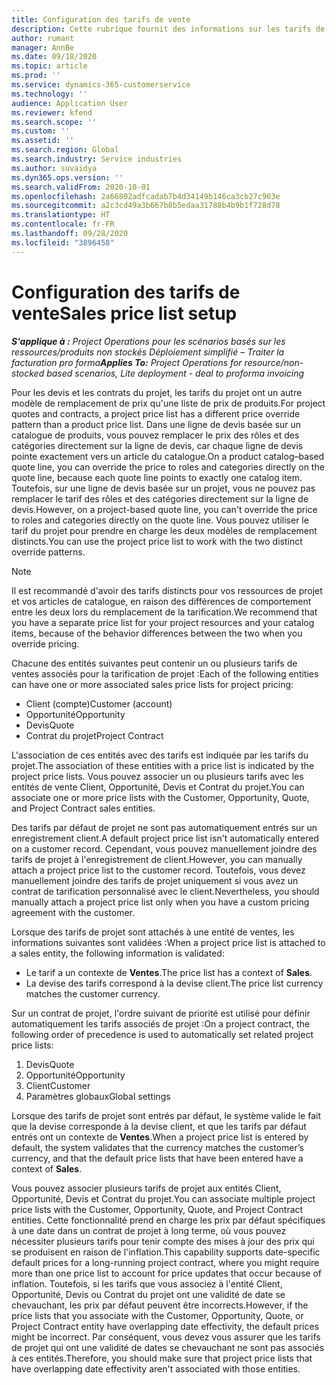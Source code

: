 ```yaml
---
title: Configuration des tarifs de vente
description: Cette rubrique fournit des informations sur les tarifs de ventes associés pour la tarification de projet.
author: rumant
manager: AnnBe
ms.date: 09/18/2020
ms.topic: article
ms.prod: ''
ms.service: dynamics-365-customerservice
ms.technology: ''
audience: Application User
ms.reviewer: kfend
ms.search.scope: ''
ms.custom: ''
ms.assetid: ''
ms.search.region: Global
ms.search.industry: Service industries
ms.author: suvaidya
ms.dyn365.ops.version: ''
ms.search.validFrom: 2020-10-01
ms.openlocfilehash: 2a66802adfcadab7b4d34149b146ca3cb27c903e
ms.sourcegitcommit: a2c3cd49a3b667b8b5edaa31788b4b9b1f728d78
ms.translationtype: HT
ms.contentlocale: fr-FR
ms.lasthandoff: 09/28/2020
ms.locfileid: "3896458"
---
```

# <a name="sales-price-list-setup"></a><span data-ttu-id="9ad29-103">Configuration des tarifs de vente</span><span class="sxs-lookup"><span data-stu-id="9ad29-103">Sales price list setup</span></span>

<span data-ttu-id="9ad29-104">_**S'applique à :** Project Operations pour les scénarios basés sur les ressources/produits non stockés Déploiement simplifié – Traiter la facturation pro forma_</span><span class="sxs-lookup"><span data-stu-id="9ad29-104">_**Applies To:** Project Operations for resource/non-stocked based scenarios, Lite deployment - deal to proforma invoicing_</span></span>

<span data-ttu-id="9ad29-105">Pour les devis et les contrats du projet, les tarifs du projet ont un autre modèle de remplacement de prix qu'une liste de prix de produits.</span><span class="sxs-lookup"><span data-stu-id="9ad29-105">For project quotes and contracts, a project price list has a different price override pattern than a product price list.</span></span> <span data-ttu-id="9ad29-106">Dans une ligne de devis basée sur un catalogue de produits, vous pouvez remplacer le prix des rôles et des catégories directement sur la ligne de devis, car chaque ligne de devis pointe exactement vers un article du catalogue.</span><span class="sxs-lookup"><span data-stu-id="9ad29-106">On a product catalog–based quote line, you can override the price to roles and categories directly on the quote line, because each quote line points to exactly one catalog item.</span></span> <span data-ttu-id="9ad29-107">Toutefois, sur une ligne de devis basée sur un projet, vous ne pouvez pas remplacer le tarif des rôles et des catégories directement sur la ligne de devis.</span><span class="sxs-lookup"><span data-stu-id="9ad29-107">However, on a project-based quote line, you can't override the price to roles and categories directly on the quote line.</span></span> <span data-ttu-id="9ad29-108">Vous pouvez utiliser le tarif du projet pour prendre en charge les deux modèles de remplacement distincts.</span><span class="sxs-lookup"><span data-stu-id="9ad29-108">You can use the project price list to work with the two distinct override patterns.</span></span>

> [!NOTE]
> <span data-ttu-id="9ad29-109">Il est recommandé d'avoir des tarifs distincts pour vos ressources de projet et vos articles de catalogue, en raison des différences de comportement entre les deux lors du remplacement de la tarification.</span><span class="sxs-lookup"><span data-stu-id="9ad29-109">We recommend that you have a separate price list for your project resources and your catalog items, because of the behavior differences between the two when you override pricing.</span></span>

<span data-ttu-id="9ad29-110">Chacune des entités suivantes peut contenir un ou plusieurs tarifs de ventes associés pour la tarification de projet :</span><span class="sxs-lookup"><span data-stu-id="9ad29-110">Each of the following entities can have one or more associated sales price lists for project pricing:</span></span>

- <span data-ttu-id="9ad29-111">Client (compte)</span><span class="sxs-lookup"><span data-stu-id="9ad29-111">Customer (account)</span></span> 
- <span data-ttu-id="9ad29-112">Opportunité</span><span class="sxs-lookup"><span data-stu-id="9ad29-112">Opportunity</span></span> 
- <span data-ttu-id="9ad29-113">Devis</span><span class="sxs-lookup"><span data-stu-id="9ad29-113">Quote</span></span> 
- <span data-ttu-id="9ad29-114">Contrat du projet</span><span class="sxs-lookup"><span data-stu-id="9ad29-114">Project Contract</span></span>

<span data-ttu-id="9ad29-115">L'association de ces entités avec des tarifs est indiquée par les tarifs du projet.</span><span class="sxs-lookup"><span data-stu-id="9ad29-115">The association of these entities with a price list is indicated by the project price lists.</span></span> <span data-ttu-id="9ad29-116">Vous pouvez associer un ou plusieurs tarifs avec les entités de vente Client, Opportunité, Devis et Contrat du projet.</span><span class="sxs-lookup"><span data-stu-id="9ad29-116">You can associate one or more price lists with the Customer, Opportunity, Quote, and Project Contract sales entities.</span></span>

<span data-ttu-id="9ad29-117">Des tarifs par défaut de projet ne sont pas automatiquement entrés sur un enregistrement client.</span><span class="sxs-lookup"><span data-stu-id="9ad29-117">A default project price list isn't automatically entered on a customer record.</span></span> <span data-ttu-id="9ad29-118">Cependant, vous pouvez manuellement joindre des tarifs de projet à l'enregistrement de client.</span><span class="sxs-lookup"><span data-stu-id="9ad29-118">However, you can manually attach a project price list to the customer record.</span></span> <span data-ttu-id="9ad29-119">Toutefois, vous devez manuellement joindre des tarifs de projet uniquement si vous avez un contrat de tarification personnalisé avec le client.</span><span class="sxs-lookup"><span data-stu-id="9ad29-119">Nevertheless, you should manually attach a project price list only when you have a custom pricing agreement with the customer.</span></span> 

<span data-ttu-id="9ad29-120">Lorsque des tarifs de projet sont attachés à une entité de ventes, les informations suivantes sont validées :</span><span class="sxs-lookup"><span data-stu-id="9ad29-120">When a project price list is attached to a sales entity, the following information is validated:</span></span>

- <span data-ttu-id="9ad29-121">Le tarif a un contexte de **Ventes**.</span><span class="sxs-lookup"><span data-stu-id="9ad29-121">The price list has a context of **Sales**.</span></span> 
- <span data-ttu-id="9ad29-122">La devise des tarifs correspond à la devise client.</span><span class="sxs-lookup"><span data-stu-id="9ad29-122">The price list currency matches the customer currency.</span></span> 

<span data-ttu-id="9ad29-123">Sur un contrat de projet, l'ordre suivant de priorité est utilisé pour définir automatiquement les tarifs associés de projet :</span><span class="sxs-lookup"><span data-stu-id="9ad29-123">On a project contract, the following order of precedence is used to automatically set related project price lists:</span></span>

1. <span data-ttu-id="9ad29-124">Devis</span><span class="sxs-lookup"><span data-stu-id="9ad29-124">Quote</span></span>
2. <span data-ttu-id="9ad29-125">Opportunité</span><span class="sxs-lookup"><span data-stu-id="9ad29-125">Opportunity</span></span>
3. <span data-ttu-id="9ad29-126">Client</span><span class="sxs-lookup"><span data-stu-id="9ad29-126">Customer</span></span> 
4. <span data-ttu-id="9ad29-127">Paramètres globaux</span><span class="sxs-lookup"><span data-stu-id="9ad29-127">Global settings</span></span> 

<span data-ttu-id="9ad29-128">Lorsque des tarifs de projet sont entrés par défaut, le système valide le fait que la devise corresponde à la devise client, et que les tarifs par défaut entrés ont un contexte de **Ventes**.</span><span class="sxs-lookup"><span data-stu-id="9ad29-128">When a project price list is entered by default, the system validates that the currency matches the customer’s currency, and that the default price lists that have been entered have a context of **Sales**.</span></span>

<span data-ttu-id="9ad29-129">Vous pouvez associer plusieurs tarifs de projet aux entités Client, Opportunité, Devis et Contrat du projet.</span><span class="sxs-lookup"><span data-stu-id="9ad29-129">You can associate multiple project price lists with the Customer, Opportunity, Quote, and Project Contract entities.</span></span> <span data-ttu-id="9ad29-130">Cette fonctionnalité prend en charge les prix par défaut spécifiques à une date dans un contrat de projet à long terme, où vous pouvez nécessiter plusieurs tarifs pour tenir compte des mises à jour des prix qui se produisent en raison de l'inflation.</span><span class="sxs-lookup"><span data-stu-id="9ad29-130">This capability supports date-specific default prices for a long-running project contract, where you might require more than one price list to account for price updates that occur because of inflation.</span></span> <span data-ttu-id="9ad29-131">Toutefois, si les tarifs que vous associez à l'entité Client, Opportunité, Devis ou Contrat du projet ont une validité de date se chevauchant, les prix par défaut peuvent être incorrects.</span><span class="sxs-lookup"><span data-stu-id="9ad29-131">However, if the price lists that you associate with the Customer, Opportunity, Quote, or Project Contract entity have overlapping date effectivity, the default prices might be incorrect.</span></span> <span data-ttu-id="9ad29-132">Par conséquent, vous devez vous assurer que les tarifs de projet qui ont une validité de dates se chevauchant ne sont pas associés à ces entités.</span><span class="sxs-lookup"><span data-stu-id="9ad29-132">Therefore, you should make sure that project price lists that have overlapping date effectivity aren't associated with those entities.</span></span>
